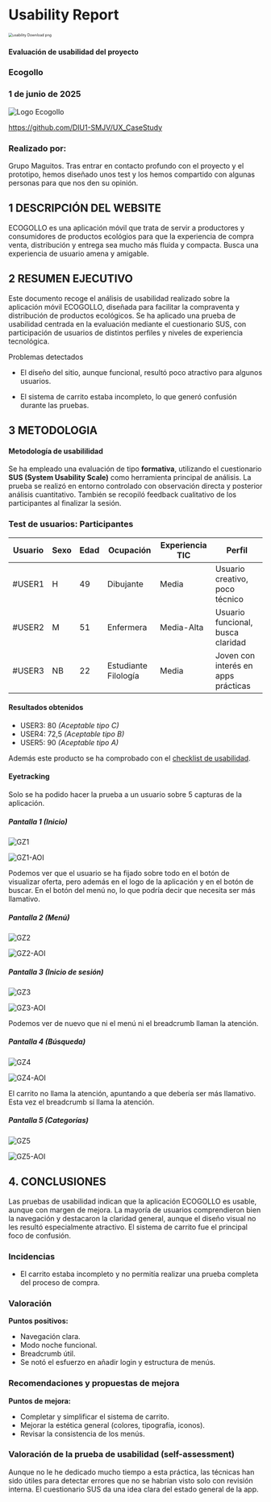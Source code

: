 # Usability Report



<img src="https://encrypted-tbn0.gstatic.com/images?q=tbn:ANd9GcRF017nhV-TFmNER2OM8UbXtdN6xwAKBYrv0i6onNfKu6Yn0BV0RK6aiOroeXl73LSY-B0&usqp=CAU" alt="usability Download png" style="zoom:50%;" />

#### Evaluación de usabilidad del proyecto 

### Ecogollo

### 1 de junio de 2025





![Logo Ecogollo](https://github.com/DIU1-SMJV/UX_CaseStudy/blob/master/P3/Logo.png)

https://github.com/DIU1-SMJV/UX_CaseStudy





### Realizado por:

Grupo Maguitos. Tras entrar en contacto profundo con el proyecto y el prototipo, hemos diseñado unos test y los hemos compartido con algunas personas para que nos den su opinión.











## 1 DESCRIPCIÓN DEL WEBSITE

ECOGOLLO es una aplicación móvil que trata de servir a productores y consumidores de productos ecológios para que la experiencia de compra venta, distribución y entrega sea mucho más fluida y compacta. Busca una experiencia de usuario amena y amigable.
 



## 2 RESUMEN EJECUTIVO



Este documento recoge el análisis de usabilidad realizado sobre la aplicación móvil ECOGOLLO, diseñada para facilitar la compraventa y distribución de productos ecológicos. Se ha aplicado una prueba de usabilidad centrada en la evaluación mediante el cuestionario SUS, con participación de usuarios de distintos perfiles y niveles de experiencia tecnológica.

Problemas detectados
- El diseño del sitio, aunque funcional, resultó poco atractivo para algunos usuarios.

- El sistema de carrito estaba incompleto, lo que generó confusión durante las pruebas.







## 3 METODOLOGIA 

#### Metodología de usabililidad

Se ha empleado una evaluación de tipo **formativa**, utilizando el cuestionario **SUS (System Usability Scale)** como herramienta principal de análisis. La prueba se realizó en entorno controlado con observación directa y posterior análisis cuantitativo. También se recopiló feedback cualitativo de los participantes al finalizar la sesión.

### Test de usuarios: Participantes

| Usuario  | Sexo | Edad | Ocupación            | Experiencia TIC | Perfil                                   |
|----------|------|------|----------------------|------------------|-------------------------------------------|
| #USER1   | H    | 49   | Dibujante            | Media            | Usuario creativo, poco técnico            |
| #USER2   | M    | 51   | Enfermera            | Media-Alta       | Usuario funcional, busca claridad         |
| #USER3   | NB   | 22   | Estudiante Filología | Media            | Joven con interés en apps prácticas       |




#### Resultados obtenidos



- USER3: 80 _(Aceptable tipo C)_
- USER4: 72,5 _(Aceptable tipo B)_
- USER5: 90 _(Aceptable tipo A)_

Además este producto se ha comprobado con el [checklist de usabilidad](https://github.com/Maguitos/UX_CaseStudy/blob/master/P4/Usability-review-B.pdf).

#### Eyetracking

Solo se ha podido hacer la prueba a un usuario sobre 5 capturas de la aplicación.

##### Pantalla 1 (Inicio)

![GZ1](https://github.com/Maguitos/UX_CaseStudy/blob/master/P4/GZ1.png)

![GZ1-AOI](https://github.com/Maguitos/UX_CaseStudy/blob/master/P4/GZ1-AOI.png) 

Podemos ver que el usuario se ha fijado sobre todo en el botón de visualizar oferta, pero además en el logo de la aplicación y en el botón de buscar. En el botón del menú no, lo que podría decir que necesita ser más llamativo.

##### Pantalla 2 (Menú)

![GZ2](https://github.com/Maguitos/UX_CaseStudy/blob/master/P4/GZ2.png)

![GZ2-AOI](https://github.com/Maguitos/UX_CaseStudy/blob/master/P4/GZ2-AOI.png)

##### Pantalla 3 (Inicio de sesión)

![GZ3](https://github.com/Maguitos/UX_CaseStudy/blob/master/P4/GZ3.png)

![GZ3-AOI](https://github.com/Maguitos/UX_CaseStudy/blob/master/P4/GZ3-AOI.png)

Podemos ver de nuevo que ni el menú ni el breadcrumb llaman la atención.

##### Pantalla 4 (Búsqueda)

![GZ4](https://github.com/Maguitos/UX_CaseStudy/blob/master/P4/GZ4.png)

![GZ4-AOI](https://github.com/Maguitos/UX_CaseStudy/blob/master/P4/GZ4-AOI.png)

El carrito no llama la atención, apuntando a que debería ser más llamativo. Esta vez el breadcrumb sí llama la atención.

##### Pantalla 5 (Categorías)

![GZ5](https://github.com/Maguitos/UX_CaseStudy/blob/master/P4/GZ5.png)

![GZ5-AOI](https://github.com/Maguitos/UX_CaseStudy/blob/master/P4/GZ5-AOI.png)

## 4. CONCLUSIONES

Las pruebas de usabilidad indican que la aplicación ECOGOLLO es usable, aunque con margen de mejora. La mayoría de usuarios comprendieron bien la navegación y destacaron la claridad general, aunque el diseño visual no les resultó especialmente atractivo. El sistema de carrito fue el principal foco de confusión.

### Incidencias

- El carrito estaba incompleto y no permitía realizar una prueba completa del proceso de compra.

### Valoración

**Puntos positivos:**
- Navegación clara.
- Modo noche funcional.
- Breadcrumb útil.
- Se notó el esfuerzo en añadir login y estructura de menús.

### Recomendaciones y propuestas de mejora

**Puntos de mejora:**
- Completar y simplificar el sistema de carrito.
- Mejorar la estética general (colores, tipografía, iconos).
- Revisar la consistencia de los menús.

### Valoración de la prueba de usabilidad (self-assessment)

Aunque no le he dedicado mucho tiempo a esta práctica, las técnicas han sido útiles para detectar errores que no se habrían visto solo con revisión interna. El cuestionario SUS da una idea clara del estado general de la app.
